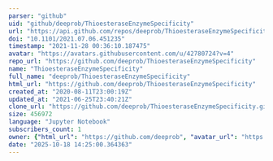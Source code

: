 ```yaml
---
parser: "github"
uid: "github/deeprob/ThioesteraseEnzymeSpecificity"
url: "https://api.github.com/repos/deeprob/ThioesteraseEnzymeSpecificity"
doi: "10.1101/2021.07.06.451235"
timestamp: "2021-11-28 00:36:10.187475"
avatar: "https://avatars.githubusercontent.com/u/42780724?v=4"
repo_url: "https://github.com/deeprob/ThioesteraseEnzymeSpecificity"
name: "ThioesteraseEnzymeSpecificity"
full_name: "deeprob/ThioesteraseEnzymeSpecificity"
html_url: "https://github.com/deeprob/ThioesteraseEnzymeSpecificity"
created_at: "2020-08-11T23:00:19Z"
updated_at: "2021-06-25T23:40:21Z"
clone_url: "https://github.com/deeprob/ThioesteraseEnzymeSpecificity.git"
size: 456972
language: "Jupyter Notebook"
subscribers_count: 1
owner: {"html_url": "https://github.com/deeprob", "avatar_url": "https://avatars.githubusercontent.com/u/42780724?v=4", "login": "deeprob", "type": "User"}
date: "2025-10-18 14:25:00.364363"
---
```

